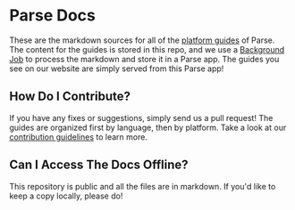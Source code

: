 # Parse Docs

These are the markdown sources for all of the [platform guides](https://parse.com/docs) of Parse. The content for the guides is stored in this repo, and we use a [Background Job](https://parse.com/docs/js/guide#cloud-code-advanced-background-jobs) to process the markdown and store it in a Parse app. The guides you see on our website are simply served from this Parse app!

## How Do I Contribute?

If you have any fixes or suggestions, simply send us a pull request! The guides are organized first by language, then by platform. Take a look at our [contribution guidelines](https://github.com/ParsePlatform/Docs/wiki/Contributing-to-Docs) to learn more.

## Can I Access The Docs Offline?

This repository is public and all the files are in markdown. If you'd like to keep a copy locally, please do! 
